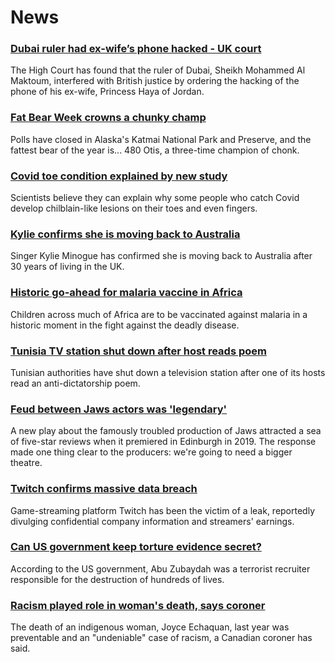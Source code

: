# News
### [Dubai ruler had ex-wife’s phone hacked - UK court](https://www.bbc.com/news/world-middle-east-58814978)
The High Court has found that the ruler of Dubai, Sheikh Mohammed Al Maktoum, interfered with British justice by ordering the hacking of the phone of his ex-wife, Princess Haya of Jordan.
### [Fat Bear Week crowns a chunky champ](https://www.bbc.com/news/world-us-canada-58820070)
Polls have closed in Alaska's Katmai National Park and Preserve, and the fattest bear of the year is... 480 Otis, a three-time champion of chonk.
### [Covid toe condition explained by new study](https://www.bbc.com/news/health-58801462)
Scientists believe they can explain why some people who catch Covid develop chilblain-like lesions on their toes and even fingers. 
### [Kylie confirms she is moving back to Australia](https://www.bbc.com/news/entertainment-arts-58819927)
Singer Kylie Minogue has confirmed she is moving back to Australia after 30 years of living in the UK.
### [Historic go-ahead for malaria vaccine in Africa](https://www.bbc.com/news/health-58810551)
Children across much of Africa are to be vaccinated against malaria in a historic moment in the fight against the deadly disease.
### [Tunisia TV station shut down after host reads poem](https://www.bbc.com/news/world-africa-58821420)
Tunisian authorities have shut down a television station after one of its hosts read an anti-dictatorship poem.
### [Feud between Jaws actors was 'legendary'](https://www.bbc.com/news/entertainment-arts-58620280)
A new play about the famously troubled production of Jaws attracted a sea of five-star reviews when it premiered in Edinburgh in 2019. The response made one thing clear to the producers: we're going to need a bigger theatre.
### [Twitch confirms massive data breach](https://www.bbc.com/news/technology-58817658)
Game-streaming platform Twitch has been the victim of a leak, reportedly divulging confidential company information and streamers' earnings.
### [Can US government keep torture evidence secret?](https://www.bbc.com/news/world-us-canada-58809109)
 According to the US government, Abu Zubaydah was a terrorist recruiter responsible for the destruction of hundreds of lives.
### [Racism played role in woman's death, says coroner](https://www.bbc.com/news/world-us-canada-58819203)
The death of an indigenous woman, Joyce Echaquan, last year was preventable and an "undeniable" case of racism, a Canadian coroner has said. 
